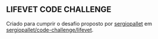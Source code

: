 ## LIFEVET CODE CHALLENGE

<p>Criado para cumprir o desafio proposto por <a href="https://github.com/sergiopallet">sergiopallet</a> em <a href="https://github.com/sergiopallet/code-challenge-lifevet">sergiopallet/code-challenge/lifevet</a>.</p>
